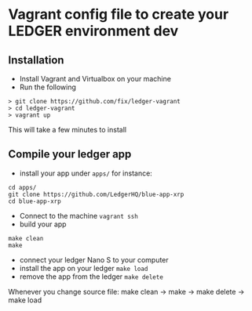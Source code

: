 # Vagrant config file to create your LEDGER environment dev

## Installation
- Install Vagrant and Virtualbox on your machine
- Run the following
```
> git clone https://github.com/fix/ledger-vagrant
> cd ledger-vagrant
> vagrant up
```
This will take a few minutes to install

## Compile your ledger app
- install your app under `apps/` for instance:
```
cd apps/
git clone https://github.com/LedgerHQ/blue-app-xrp
cd blue-app-xrp
```
- Connect to the machine `vagrant ssh`
- build your app
```
make clean
make
```
- connect your ledger Nano S to your computer
- install the app on your ledger
```make load```
- remove the app from the ledger
```make delete```

Whenever you change source file: make clean -> make -> make delete -> make load
